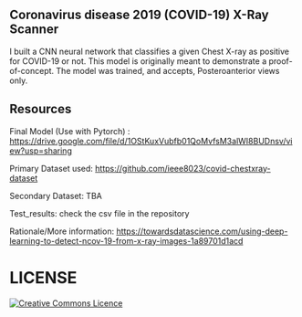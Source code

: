 ## Coronavirus disease 2019 (COVID-19) X-Ray Scanner 
I built a CNN neural network that classifies a given Chest X-ray as positive for COVID-19 or not. This model is originally meant to demonstrate a proof-of-concept. The model was trained, and accepts, Posteroanterior views only. 


## Resources
Final Model (Use with Pytorch) : https://drive.google.com/file/d/1OStKuxVubfb01QoMvfsM3alWI8BUDnsv/view?usp=sharing <br/>

Primary Dataset used: https://github.com/ieee8023/covid-chestxray-dataset <br/>

Secondary Dataset: TBA <br/>

Test_results: check the csv file in the repository <br/>

Rationale/More information: https://towardsdatascience.com/using-deep-learning-to-detect-ncov-19-from-x-ray-images-1a89701d1acd<br/>

# LICENSE
<a rel="license" href="https://opensource.org/licenses/MIT"><img alt="Creative Commons Licence" style="border-width:0" src="https://upload.wikimedia.org/wikipedia/commons/thumb/0/0c/MIT_logo.svg/220px-MIT_logo.svg.png" /></a>
